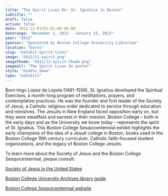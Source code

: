 ```yaml
---
title: "The Spirit Lives On: St. Ignatius in Boston"
subtitle: ""
draft: false
active: false
date: 2012-11-01T01:01:00-04:00
daterange: "November 1, 2012 - January 15, 2013"
year: "2012"
sponsor: "Sponsored by Boston College University Libraries"
location: "burns"
slug: "exhibit-spirit-lives"
image: "2012/11-spirit.png"
imagethumb: "2012/11-spirit-thumb.png"
imagealt: "The Spirit Lives On poster"
style: "middle_down"
type: "exhibits"
---
```


<p>Born Inigo Lopez de Loyola (1491-1556), St. Ignatius developed the   Spiritual Exercises, a month-long program of meditations, prayers, and   contemplative practices. He was the founder and first leader of the   Society of Jesus, a Catholic religious order dedicated to service   through education and ministries. The Jesuits in New England faced   opposition early on, but they were steadfast and earnest in their   mission. Boston College – both in the early days and as the University   we know today – represents the spirit of St. Ignatius. This Boston   College Sesquicentennial exhibit highlights the early champions of the   idea of a Jesuit college in Boston, books used in the Boston College   19th century curriculum, Catholic faith-focused student organizations,   and the legacy of Boston College Jesuits.<br />
</p>
<p>To learn more about the Society of Jesus and the Boston College Sesquicentennial, please consult:</p>
<p><a href="http://www.jesuit.org/">Society of Jesus in the United States</a><br />
</p>
<p><a href="http://libguides.bc.edu/univarch">Boston College University Archives library guide</a><br />
</p>
<p><a href="http://www.bc.edu/150">Boston College Sesquicentennial website</a></p>
